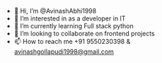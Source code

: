 - 👋 Hi, I’m @AvinashAbhi1998
- 👀 I’m interested in as a developer in IT 
- 🌱 I’m currently learning Full stack python
- 💞️ I’m looking to collaborate on frontend projects 
- 📫 How to reach me +91 9550230398 & avinashgollapudi1998@gmail.com

<!---
AvinashAbhi1998/AvinashAbhi1998 is a ✨ special ✨ repository because its `README.md` (this file) appears on your GitHub profile.
You can click the Preview link to take a look at your changes.
--->
